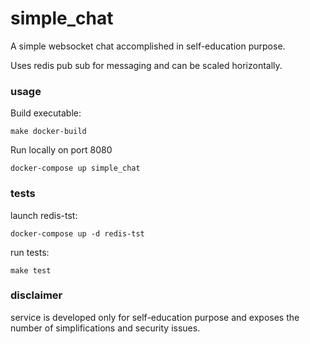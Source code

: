 # simple_chat

A simple websocket chat accomplished in self-education purpose.

Uses redis pub sub for messaging and can be scaled horizontally.

### usage

Build executable:
```shell script
make docker-build
```

Run locally on port 8080
```shell script
docker-compose up simple_chat
```

### tests

launch redis-tst:
```shell script
docker-compose up -d redis-tst
```

run tests:
```shell script
make test
```

### disclaimer

service is developed only for self-education purpose and exposes the number of simplifications and security issues.
